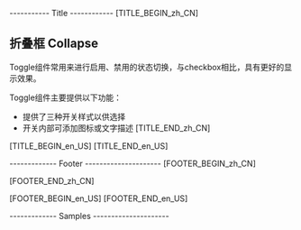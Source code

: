 ----------- Title ------------
[TITLE_BEGIN_zh_CN]
## 折叠框 Collapse
Toggle组件常用来进行启用、禁用的状态切换，与checkbox相比，具有更好的显示效果。

Toggle组件主要提供以下功能：   

- 提供了三种开关样式以供选择
- 开关内部可添加图标或文字描述
[TITLE_END_zh_CN]


[TITLE_BEGIN_en_US]
[TITLE_END_en_US]

------------- Footer ---------------------
[FOOTER_BEGIN_zh_CN]

[FOOTER_END_zh_CN]

[FOOTER_BEGIN_en_US]
[FOOTER_END_en_US]

------------- Samples ---------------------